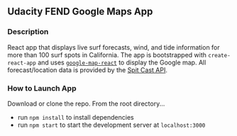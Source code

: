 ## Udacity FEND Google Maps App

### Description
React app that displays live surf forecasts, wind, and tide information for more than 100 surf spots in California. The app is bootstrapped with `create-react-app` and uses [`google-map-react`](https://www.npmjs.com/package/google-map-react) to display the Google map. All forecast/location data is provided by the [Spit Cast API](http://www.spitcast.com/api/docs/).

### How to Launch App
Download or clone the repo. From the root directory...
- run `npm install` to install dependencies
- run `npm start` to start the development server at `localhost:3000`

